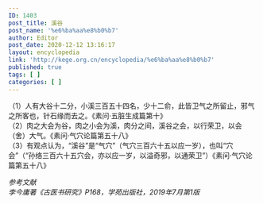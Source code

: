 ```yaml
---
ID: 1403
post_title: 溪谷
post_name: '%e6%ba%aa%e8%b0%b7'
author: Editor
post_date: 2020-12-12 13:16:17
layout: encyclopedia
link: 'http://kege.org.cn/encyclopedia/%e6%ba%aa%e8%b0%b7'
published: true
tags: [ ]
categories: [ ]
---
```

<!-- wp:paragraph -->
<p>（1）人有大谷十二分，小溪三百五十四名，少十二俞，此皆卫气之所留止，邪气之所客也，针石缘而去之。《素问·五脏生成篇第十》<br>（2）肉之大会为谷，肉之小会为溪，肉分之间，溪谷之会，以行荣卫，以会（舍）大气。《素问·气穴论篇第五十八》<br>（3）有观点认为，“溪谷”是“气穴”（气穴三百六十五以应一岁），也叫“穴会”（“孙络三百六十五穴会，亦以应一岁，以溢奇邪，以通荣卫”）《素问·气穴论篇第五十八》</p>
<!-- /wp:paragraph -->

<!-- wp:paragraph -->
<p><em><span class="has-inline-color has-secondary-color">参考文献<br>李今庸著《古医书研究》P168，学苑出版社，2019年7月第1版</span></em></p>
<!-- /wp:paragraph -->